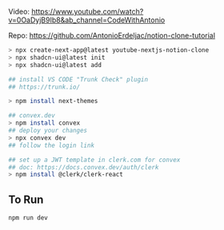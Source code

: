 Video: https://www.youtube.com/watch?v=0OaDyjB9Ib8&ab_channel=CodeWithAntonio

Repo: https://github.com/AntonioErdeljac/notion-clone-tutorial

```bash
> npx create-next-app@latest youtube-nextjs-notion-clone
> npx shadcn-ui@latest init
> npx shadcn-ui@latest add

## install VS CODE "Trunk Check" plugin
## https://trunk.io/

> npm install next-themes

## convex.dev
> npm install convex
## deploy your changes
> npx convex dev
## follow the login link

## set up a JWT template in clerk.com for convex
## doc: https://docs.convex.dev/auth/clerk
> npm install @clerk/clerk-react
```

## To Run

```bash
npm run dev
```
